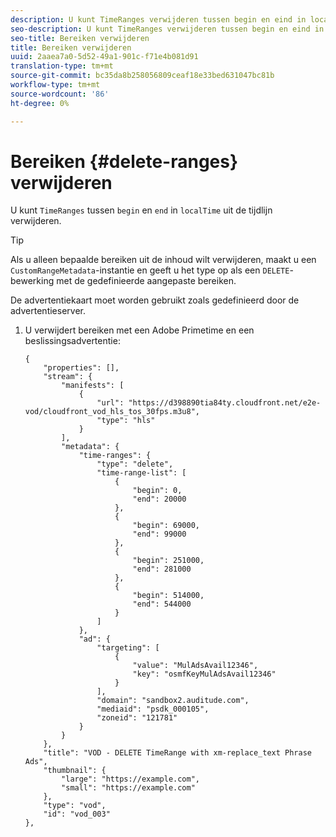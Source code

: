 ```yaml
---
description: U kunt TimeRanges verwijderen tussen begin en eind in localTime van de chronologie.
seo-description: U kunt TimeRanges verwijderen tussen begin en eind in localTime van de chronologie.
seo-title: Bereiken verwijderen
title: Bereiken verwijderen
uuid: 2aaea7a0-5d52-49a1-901c-f71e4b081d91
translation-type: tm+mt
source-git-commit: bc35da8b258056809ceaf18e33bed631047bc81b
workflow-type: tm+mt
source-wordcount: '86'
ht-degree: 0%

---
```



# Bereiken {#delete-ranges} verwijderen

U kunt `TimeRanges` tussen `begin` en `end` in `localTime` uit de tijdlijn verwijderen.

>[!TIP]
>
>Als u alleen bepaalde bereiken uit de inhoud wilt verwijderen, maakt u een `CustomRangeMetadata`-instantie en geeft u het type op als een `DELETE`-bewerking met de gedefinieerde aangepaste bereiken.

De advertentiekaart moet worden gebruikt zoals gedefinieerd door de advertentieserver.

1. U verwijdert bereiken met een Adobe Primetime en een beslissingsadvertentie:

   ```
   {   
       "properties": [],
       "stream": {
           "manifests": [
               {
                   "url": "https://d398890tia84ty.cloudfront.net/e2e-vod/cloudfront_vod_hls_tos_30fps.m3u8",
                   "type": "hls"
               }
           ],
           "metadata": {
               "time-ranges": {
                   "type": "delete",
                   "time-range-list": [
                       {
                           "begin": 0,
                           "end": 20000
                       },
                       {
                           "begin": 69000,
                           "end": 99000
                       },
                       {
                           "begin": 251000,
                           "end": 281000
                       },
                       {
                           "begin": 514000,
                           "end": 544000
                       }
                   ]
               },
               "ad": {
                   "targeting": [
                       {
                           "value": "MulAdsAvail12346",
                           "key": "osmfKeyMulAdsAvail12346"
                       }
                   ],
                   "domain": "sandbox2.auditude.com",
                   "mediaid": "psdk_000105",
                   "zoneid": "121781"
               }     
           }
       },   
       "title": "VOD - DELETE TimeRange with xm-replace_text Phrase Ads",
       "thumbnail": {
           "large": "https://example.com",
           "small": "https://example.com"
       },
       "type": "vod",
       "id": "vod_003"
   },
   ```
